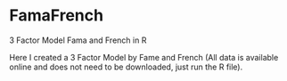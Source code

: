 # FamaFrench
3 Factor Model Fama and French in R

Here I created a 3 Factor Model by Fame and French (All data is available online and does not need to be downloaded, just run the R file).
